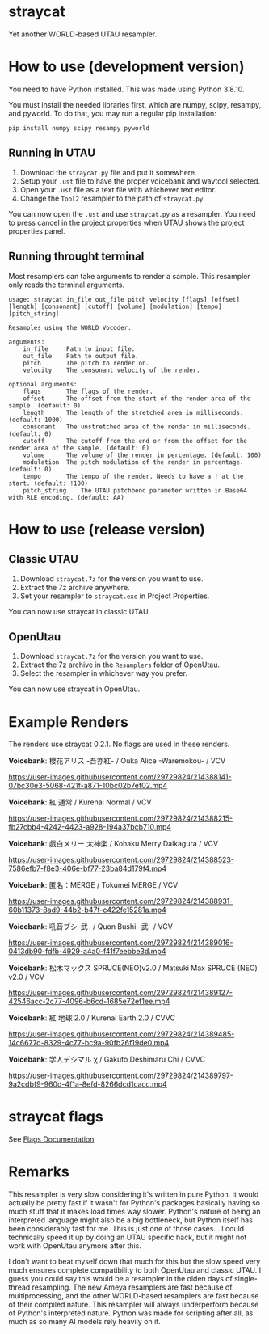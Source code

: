 # straycat
 Yet another WORLD-based UTAU resampler.

# How to use (development version)
 You need to have Python installed. This was made using Python 3.8.10.
 
 You must install the needed libraries first, which are numpy, scipy, resampy, and pyworld. To do that, you may run a regular pip installation:
 
```
pip install numpy scipy resampy pyworld
```
 
## Running in UTAU
 1. Download the `straycat.py` file and put it somewhere.
 2. Setup your `.ust` file to have the proper voicebank and wavtool selected.
 3. Open your `.ust` file as a text file with whichever text editor.
 4. Change the `Tool2` resampler to the path of `straycat.py`.

 You can now open the `.ust` and use `straycat.py` as a resampler. You need to press cancel in the project properties when UTAU shows the project properties panel.
 
## Running throught terminal
 Most resamplers can take arguments to render a sample. This resampler only reads the terminal arguments.
 
```
usage: straycat in_file out_file pitch velocity [flags] [offset] [length] [consonant] [cutoff] [volume] [modulation] [tempo] [pitch_string]

Resamples using the WORLD Vocoder.

arguments:
	in_file		Path to input file.
	out_file	Path to output file.
	pitch		The pitch to render on.
	velocity	The consonant velocity of the render.

optional arguments:
	flags		The flags of the render.
	offset		The offset from the start of the render area of the sample. (default: 0)
	length		The length of the stretched area in milliseconds. (default: 1000)
	consonant	The unstretched area of the render in milliseconds. (default: 0)
	cutoff		The cutoff from the end or from the offset for the render area of the sample. (default: 0)
	volume		The volume of the render in percentage. (default: 100)
	modulation	The pitch modulation of the render in percentage. (default: 0)
	tempo		The tempo of the render. Needs to have a ! at the start. (default: !100)
	pitch_string	The UTAU pitchbend parameter written in Base64 with RLE encoding. (default: AA)
```

# How to use (release version)
## Classic UTAU
 1. Download `straycat.7z` for the version you want to use.
 2. Extract the 7z archive anywhere.
 3. Set your resampler to `straycat.exe` in Project Properties.

 You can now use straycat in classic UTAU.

## OpenUtau
 1. Download `straycat.7z` for the version you want to use.
 2. Extract the 7z archive in the `Resamplers` folder of OpenUtau.
 3. Select the resampler in whichever way you prefer.

 You can now use straycat in OpenUtau.

# Example Renders

 The renders use straycat 0.2.1. No flags are used in these renders.

**Voicebank**: 櫻花アリス -吾亦紅- / Ouka Alice -Waremokou- / VCV

https://user-images.githubusercontent.com/29729824/214388141-07bc30e3-5068-421f-a871-10bc02b7ef02.mp4

**Voicebank**: 紅 通常 / Kurenai Normal / VCV

https://user-images.githubusercontent.com/29729824/214388215-fb27cbb4-4242-4423-a928-194a37bcb710.mp4

**Voicebank**: 戯白メリー 太神楽 / Kohaku Merry Daikagura / VCV

https://user-images.githubusercontent.com/29729824/214388523-7586efb7-f8e3-406e-bf77-23ba84d179f4.mp4

**Voicebank**: 匿名：MERGE / Tokumei MERGE / VCV

https://user-images.githubusercontent.com/29729824/214388931-60b11373-8ad9-44b2-b47f-c422fe15281a.mp4

**Voicebank**: 吼音ブシ-武- / Quon Bushi -武- / VCV

https://user-images.githubusercontent.com/29729824/214389016-0413db90-fdfb-4929-a4a0-f41f7eebbe3d.mp4

**Voicebank**: 松木マックス SPRUCE(NEO)v2.0 / Matsuki Max SPRUCE (NEO) v2.0 / VCV

https://user-images.githubusercontent.com/29729824/214389127-42546acc-2c77-4096-b6cd-1685e72ef1ee.mp4

**Voicebank**: 紅 地球 2.0 / Kurenai Earth 2.0 / CVVC

https://user-images.githubusercontent.com/29729824/214389485-14c6677d-8329-4c77-bc9a-90fb26f19de0.mp4

**Voicebank**: 学人デシマル χ / Gakuto Deshimaru Chi / CVVC

https://user-images.githubusercontent.com/29729824/214389797-9a2cdbf9-960d-4f1a-8efd-8266dcd1cacc.mp4

# straycat flags

See [Flags Documentation](flag_docs.md)

# Remarks
 This resampler is very slow considering it's written in pure Python. It would actually be pretty fast if it wasn't for Python's packages basically having so much stuff that it makes load times way slower. Python's nature of being an interpreted language might also be a big bottleneck, but Python itself has been considerably fast for me. This is just one of those cases... I could technically speed it up by doing an UTAU specific hack, but it might not work with OpenUtau anymore after this.
 
 I don't want to beat myself down that much for this but the slow speed very much ensures complete compatibility to both OpenUtau and classic UTAU. I guess you could say this would be a resampler in the olden days of single-thread resampling. The new Ameya resamplers are fast because of multiprocessing, and the other WORLD-based resamplers are fast because of their compiled nature. This resampler will always underperform because of Python's interpreted nature. Python was made for scripting after all, as much as so many AI models rely heavily on it.
